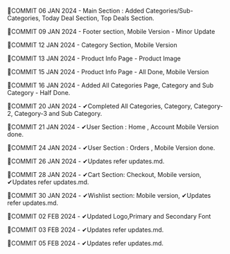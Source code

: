 🔅COMMIT 06 JAN 2024 - Main Section : Added Categories/Sub-Categories, Today Deal Section, Top Deals Section.

🔅COMMIT 09 JAN 2024 - Footer section, Mobile Version - Minor Update

🔅COMMIT 12 JAN 2024 - Category Section, Mobile Version 

🔅COMMIT 13 JAN 2024 - Product Info Page - Product Image

🔅COMMIT 15 JAN 2024 - Product Info Page - All Done, Mobile Version

🔅COMMIT 16 JAN 2024 - Added All Categories Page, Category and Sub Category - Half Done.

🔅COMMIT 20 JAN 2024 - ✔Completed All Categories, Category, Category-2, Category-3 and Sub Category.

🔅COMMIT 21 JAN 2024 - ✔User Section : Home , Account Mobile Version done.

🔅COMMIT 24 JAN 2024 - ✔User Section : Orders , Mobile Version done.

🔅COMMIT 26 JAN 2024 - ✔Updates refer updates.md.

🔅COMMIT 28 JAN 2024 - ✔Cart Section: Checkout, Mobile version,  ✔Updates refer updates.md.

🔅COMMIT 30 JAN 2024 - ✔Wishlist section: Mobile version,  ✔Updates refer updates.md.

🔅COMMIT 02 FEB 2024 - ✔Updated Logo,Primary and Secondary Font

🔅COMMIT 03 FEB 2024 - ✔Updates refer updates.md.

🔅COMMIT 05 FEB 2024 - ✔Updates refer updates.md.
